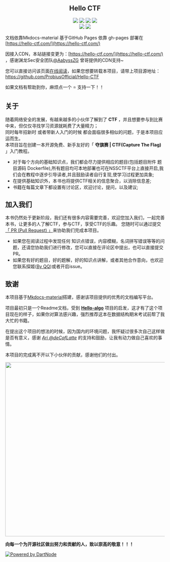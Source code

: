 <div align="center">
     <h2>Hello CTF</h2>
     <div align="center">
    </div> 
    <a href="http://hello-ctf.com/"> <img src="https://badgen.net/badge/Mkdocs/%E5%9C%A8%E7%BA%BF%E9%98%85%E8%AF%BB?icon=chrome&color=black"></a>
    <a href="https://github.com/ProbiusOfficial/Hello-CTF"> <img src="https://badgen.net/github/stars/ProbiusOfficial/Hello-CTF?icon=github&color=black"></a>
    <a href="https://github.com/ProbiusOfficial/Hello-CTF"> <img src="https://badgen.net/github/forks/ProbiusOfficial/Hello-CTF?icon=github&color=black"></a>
    <a href="https://github.com/ProbiusOfficial/Hello-CTF/blob/main/LICENSE"> <img src="https://badgen.net/badge/license/GPLv3/"></a>
    <br>
     <a href="http://qm.qq.com/cgi-bin/qm/qr?_wv=1027&k=wJ35e-T-qSlU7Y3Cs-PAasrAvZfRSc9k&authKey=WNEQbZUpolxgfKjUHHoUIoTBvSnvk2jZtcyWlhaDcUZ6ZYGgvywqi1ah5D7UwUrg&noverify=0&group_code=590430891"> <img src="https://img.shields.io/badge/QQ%20Group-590430891-black"></a>
     <a href="https://gitcode.com/Probius/Hello-CTF"> <img src="https://gitcode.com/Probius/Hello-CTF/star/badge.svg"></a>
    <br>
    </div>


文档依靠Mkdocs-material 基于GitHub Pages 依靠 gh-pages 部署在 [https://hello-ctf.com/](https://hello-ctf.com/)   

因接入CDN，本站链接变更为：[https://hello-ctf.com/](https://hello-ctf.com/) ，感谢渊龙Sec安全团队[@AabyssZG](https://github.com/AabyssZG) 曾哥提供的CDN支持~

您可以直接访问该页面[在线阅读](https://hello-ctf.com/)，如果您想要转载本项目，请带上项目源地址：https://github.com/ProbiusOfficial/Hello-CTF

如果文档有帮助到你，麻烦点一个 :star: 支持一下！！

## 关于

随着网络安全的发展，有越来越多的小伙伴了解到了 **CTF** ，并且想要参与到比赛中来，但仅仅寻找学习资源就耗费了大量精力；  
同时每年招新时 或者带新人入门的时候 都会面临很多相似的问题，于是本项目应运而生。  
本项目旨在创建一本开源免费、新手友好的「 **夺旗赛 | CTF(Capture The Flag)** 」入门教程。  

- 对于每个方向的基础知识点，我们都会尽力提供相应的题目(包括题目附件 题目源码 Dockerfile),所有题目均可本地部署也可在NSSCTF平台上直接开启,我们会在教程中逐步引导读者,并且鼓励读者自行复现,使学习过程更加具象;  
- 在提供基础知识外，本书也将提供CTF相关的信息聚合，以消除信息差;  
- 书籍在每篇文章下都设置有讨论区，欢迎讨论，提问，以及建议;   

## 加入我们

本书仍然处于更新阶段，我们还有很多内容需要完善，欢迎您加入我们，一起完善本书，让更多的人了解CTF，参与CTF，享受CTF的乐趣。
您随时可以通过提交 [「 PR (Pull Request) 」](https://github.com/ProbiusOfficial/Hello-CTF/pulls)来协助我们完成本项目。

- 如果您在阅读过程中发现任何 知识点错误，内容模糊，名词拼写错误等等的问题，还请您协助我们进行修改，您可以直接在评论区中提出，也可以直接提交PR。
- 如果您有好的题目，好的题解，好的知识点讲解，或者其他合作意向，也欢迎您联系探姬([By QQ](2293808331))或者开启issue。

## 致谢
本项目基于[Mkdocs-material](https://github.com/squidfunk/mkdocs-material)搭建，感谢该项目提供的优秀的文档编写平台。  

项目最初只是一个Readme文档，受到 **[Hello-algo](https://github.com/krahets/hello-algo/)** 项目的启发，这才有了这个项目现在的样子，如果你对算法感兴趣，强烈推荐这本在数据结构期末考试前帮了我大忙的书籍。  

在提出这个项目的想法的时候，因为国内的环境问题，我怀疑过很多次自己这样做是否有意义，感谢 [*Ari @deCafLatte*](https://github.com/deCafLatte) 的支持和鼓励，让我有动力做自己喜欢的事情。

本项目的完成离不开以下小伙伴的贡献，感谢他们的付出。
<p align="left">
    <a href="https://github.com/ProbiusOfficial/Hello-CTF/graphs/contributors">
        <img width="550" src="https://contrib.rocks/image?repo=ProbiusOfficial/Hello-CTF" />
    </a>
</p>

**向每一个为开源社区做出努力和贡献的人，致以崇高的敬意！！！**

[![Powered by DartNode](https://dartnode.com/branding/DN-Open-Source-sm.png)](https://dartnode.com "Powered by DartNode - Free VPS for Open Source")
